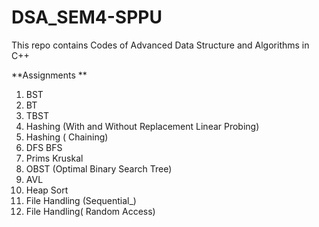 # DSA_SEM4-SPPU

This repo contains Codes of  Advanced Data Structure and Algorithms in C++ 

**Assignments **
1. BST
2. BT
3. TBST
4. Hashing (With and Without Replacement Linear Probing)
5. Hashing ( Chaining)
6. DFS BFS
7. Prims Kruskal
8. OBST (Optimal Binary Search Tree)
9. AVL 
10. Heap Sort
11. File Handling (Sequential_)
12. File Handling( Random Access)

